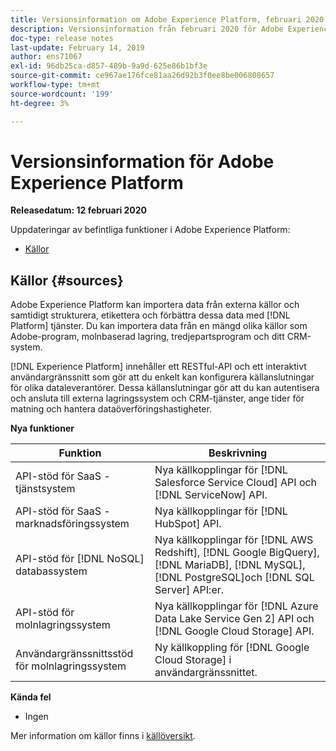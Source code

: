 ```yaml
---
title: Versionsinformation om Adobe Experience Platform, februari 2020
description: Versionsinformation från februari 2020 för Adobe Experience Platform.
doc-type: release notes
last-update: February 14, 2019
author: ens71067
exl-id: 96db25ca-d857-489b-9a9d-625e86b1bf3e
source-git-commit: ce967ae176fce81aa26d92b3f0ee8be006808657
workflow-type: tm+mt
source-wordcount: '199'
ht-degree: 3%

---
```


# Versionsinformation för Adobe Experience Platform

**Releasedatum: 12 februari 2020**

Uppdateringar av befintliga funktioner i Adobe Experience Platform:

* [Källor](#sources)

## Källor {#sources}

Adobe Experience Platform kan importera data från externa källor och samtidigt strukturera, etikettera och förbättra dessa data med [!DNL Platform] tjänster. Du kan importera data från en mängd olika källor som Adobe-program, molnbaserad lagring, tredjepartsprogram och ditt CRM-system.

[!DNL Experience Platform] innehåller ett RESTful-API och ett interaktivt användargränssnitt som gör att du enkelt kan konfigurera källanslutningar för olika dataleverantörer. Dessa källanslutningar gör att du kan autentisera och ansluta till externa lagringssystem och CRM-tjänster, ange tider för matning och hantera dataöverföringshastigheter.

**Nya funktioner**

| Funktion | Beskrivning |
| ------- | ----------- |
| API-stöd för SaaS - tjänstsystem | Nya källkopplingar för [!DNL Salesforce Service Cloud] API och [!DNL ServiceNow] API. |
| API-stöd för SaaS - marknadsföringssystem | Nya källkopplingar för [!DNL HubSpot] API. |
| API-stöd för [!DNL NoSQL] databassystem | Nya källkopplingar för [!DNL AWS Redshift], [!DNL Google BigQuery], [!DNL MariaDB], [!DNL MySQL], [!DNL PostgreSQL]och [!DNL SQL Server] API:er. |
| API-stöd för molnlagringssystem | Nya källkopplingar för [!DNL Azure Data Lake Service Gen 2] API och [!DNL Google Cloud Storage] API. |
| Användargränssnittsstöd för molnlagringssystem | Ny källkoppling för [!DNL Google Cloud Storage] i användargränssnittet. |

**Kända fel**

* Ingen

Mer information om källor finns i [källöversikt](../../sources/home.md).
